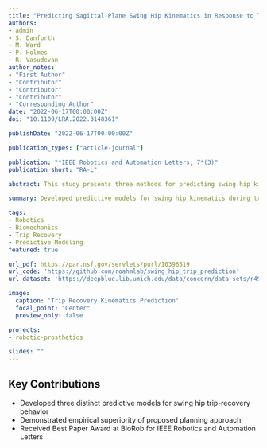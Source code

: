 ```yaml
---
title: "Predicting Sagittal-Plane Swing Hip Kinematics in Response to Trips"
authors:
- admin
- S. Danforth
- M. Ward
- P. Holmes
- R. Vasudevan
author_notes:
- "First Author"
- "Contributor"
- "Contributor"
- "Contributor"
- "Corresponding Author"
date: "2022-06-17T00:00:00Z"
doi: "10.1109/LRA.2022.3148361"

publishDate: "2022-06-17T00:00:00Z"

publication_types: ["article-journal"]

publication: "*IEEE Robotics and Automation Letters, 7*(3)"
publication_short: "RA-L"

abstract: This study presents three methods for predicting swing hip kinematics during trip recovery, including a Gaussian process regression (GPR) model, a time-series neural network model, and a pendulum dynamics model. The research aims to develop predictive models that can help assistive robotic devices safely aid individuals during unexpected motion disturbances.

summary: Developed predictive models for swing hip kinematics during trip recovery to enhance safety in assistive robotic devices.

tags:
- Robotics
- Biomechanics
- Trip Recovery
- Predictive Modeling
featured: true

url_pdf: https://par.nsf.gov/servlets/purl/10396519
url_code: 'https://github.com/roahmlab/swing_hip_trip_prediction'
url_dataset: 'https://deepblue.lib.umich.edu/data/concern/data_sets/r494vk49s'

image:
  caption: 'Trip Recovery Kinematics Prediction'
  focal_point: "Center"
  preview_only: false

projects:
- robotic-prosthetics

slides: ""
---
```


## Key Contributions

- Developed three distinct predictive models for swing hip trip-recovery behavior
- Demonstrated empirical superiority of proposed planning approach
- Received Best Paper Award at BioRob for IEEE Robotics and Automation Letters
